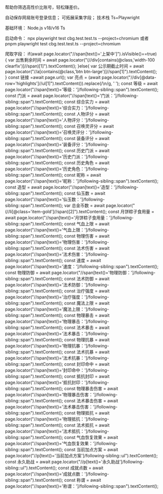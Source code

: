 帮助你筛选高性价比账号，轻松赚差价。

自动保存网易账号登录信息；
可拓展采集字段；
技术栈 Ts+Playwright



基础环境：
    Node.js v18/v16
    Ts

启动命令：
    npx playwright test cbg.test.test.ts --project=chromium
    或者
    pnpm playwright test cbg.test.test.ts --project=chromium

爬取字段：
          if(await page.locator("//span[text()='上架中']").isVisible()==true){
            var 出售剩余时间 = await page.locator("(//div[contains(@class,'width-100 clearfix')]//span)[1]").textContent();
          }else{
            var 公示期截止时间 = await page.locator("//a[contains(@class,'btn btn-large')]//span[1]").textContent();
          }
          const 链接 =await page.url();
          var 亮点 = (await page.locator("//div[@data-row='highlights']//ul[1]").textContent()).replace(/\n/g, ' ');
          const 等级 = await page.locator("//span[text()='等级：']/following-sibling::span").textContent();
          const 门派 = await page.locator("//span[text()='门派：']/following-sibling::span").textContent();
          const 综合实力 = await page.locator("//span[text()='综合实力：']/following-sibling::span").textContent();
          const 人物评分 = await page.locator("//span[text()='人物评分：']/following-sibling::span").textContent();
          const 召唤灵评分 = await page.locator("//span[text()='召唤灵评分：']/following-sibling::span").textContent();
          const 装备评分 = await page.locator("//span[text()='装备评分：']/following-sibling::span").textContent();
          const 历史门派 = await page.locator("//span[text()='历史门派：']/following-sibling::span").textContent();
          const 历史角色 = await page.locator("//span[text()='历史角色：']/following-sibling::span").textContent();
          const 昵称 = await page.locator("//span[text()='昵称：']/following-sibling::span").textContent();
          const 造型 = await page.locator("//span[text()='造型：']/following-sibling::span").textContent();
          const 仙玉数 = await page.locator("//span[text()='仙玉数：']/following-sibling::span").textContent();
          var 总金币数 = await page.locator("(//li[@class='item-gold']//span)[2]").textContent();
          const 月饼粽子食用量 = await page.locator("//span[text()='月饼粽子食用量：']/following-sibling::span").textContent();
          const 气血上限 = await page.locator("//span[text()='气血上限：']/following-sibling::span").textContent();
          const 物理伤害 = await page.locator("//span[text()='物理伤害：']/following-sibling::span").textContent();
          const 法术伤害 = await page.locator("//span[text()='法术伤害：']/following-sibling::span").textContent();
          const 速度 = await page.locator("//span[text()='速度：']/following-sibling::span").textContent();
          const 物理防御 = await page.locator("//span[text()='物理防御：']/following-sibling::span").textContent();
          const 法术防御 = await page.locator("//span[text()='法术防御：']/following-sibling::span").textContent();
          const 治疗强度 = await page.locator("//span[text()='治疗强度：']/following-sibling::span").textContent();
          const 魔法上限 = await page.locator("//span[text()='魔法上限：']/following-sibling::span").textContent();
          const 物理暴击 = await page.locator("//span[text()='物理暴击：']/following-sibling::span").textContent();
          const 法术暴击 = await page.locator("//span[text()='法术暴击：']/following-sibling::span").textContent();
          const 物理抗暴 = await page.locator("//span[text()='物理抗暴：']/following-sibling::span").textContent();
          const 法术抗暴 = await page.locator("//span[text()='法术抗暴：']/following-sibling::span").textContent();
          const 封印命中 = await page.locator("//span[text()='封印命中：']/following-sibling::span").textContent();
          const 抵抗封印 = await page.locator("//span[text()='抵抗封印：']/following-sibling::span").textContent();
          const 物理暴击伤害 = await page.locator("//span[text()='物理暴击伤害：']/following-sibling::span").textContent();
          const 法术暴击伤害 = await page.locator("//span[text()='法术暴击伤害：']/following-sibling::span").textContent();
          const 物理抵抗 = await page.locator("//span[text()='物理抵抗：']/following-sibling::span").textContent();
          const 法术抵抗 = await page.locator("//span[text()='法术抵抗：']/following-sibling::span").textContent();
          const 气血恢复效果 = await page.locator("//span[text()='气血恢复效果：']/following-sibling::span").textContent();
          const 当前加点方案 = await page.locator("//p[text()='当前加点方案']/following-sibling::ul").textContent();
          const 永久助战 = await page.locator("//p[text()='永久助战']/following-sibling::ul").textContent();
          const 成就点数 = await page.locator("//span[text()='成就点数：']/following-sibling::span").textContent();
          const 称谓 = await page.locator("//span[text()='称谓：']/following-sibling::span").textContent();